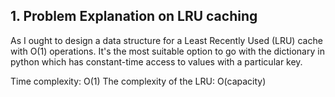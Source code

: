 ## 1. Problem Explanation on LRU caching 

As I ought to design a data structure for a Least Recently Used (LRU) cache with O(1) operations. It's the most suitable option to go with the dictionary in python which has constant-time access to values with a particular key. 

 Time complexity: O(1) 
The complexity of the LRU: O(capacity)